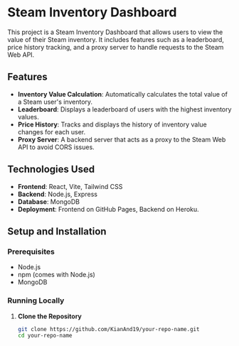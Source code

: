 # Steam Inventory Dashboard

This project is a Steam Inventory Dashboard that allows users to view the value of their Steam inventory. It includes features such as a leaderboard, price history tracking, and a proxy server to handle requests to the Steam Web API.

## Features

- **Inventory Value Calculation**: Automatically calculates the total value of a Steam user's inventory.
- **Leaderboard**: Displays a leaderboard of users with the highest inventory values.
- **Price History**: Tracks and displays the history of inventory value changes for each user.
- **Proxy Server**: A backend server that acts as a proxy to the Steam Web API to avoid CORS issues.

## Technologies Used

- **Frontend**: React, Vite, Tailwind CSS
- **Backend**: Node.js, Express
- **Database**: MongoDB
- **Deployment**: Frontend on GitHub Pages, Backend on Heroku.

## Setup and Installation

### Prerequisites

- Node.js
- npm (comes with Node.js)
- MongoDB

### Running Locally

1. **Clone the Repository**
   ```bash
   git clone https://github.com/KianAnd19/your-repo-name.git
   cd your-repo-name
